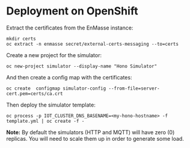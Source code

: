 
# Deployment on OpenShift

Extract the certificates from the EnMasse instance:

    mkdir certs
    oc extract -n enmasse secret/external-certs-messaging --to=certs

Create a new project for the simulator:

    oc new-project simulator --display-name "Hono Simulator"

And then create a config map with the certificates:

    oc create  configmap simulator-config --from-file=server-cert.pem=certs/ca.crt

Then deploy the simulator template:

    oc process -p IOT_CLUSTER_DNS_BASENAME=<my-hono-hostname> -f template.yml | oc create -f -

**Note:** By default the simulators (HTTP and MQTT) will have zero (0) replicas.
You will need to scale them up in order to generate some load.